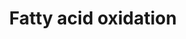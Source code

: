 ---
annotations:
- id: PW:0000642
  parent: classic metabolic pathway
  type: Pathway Ontology
  value: fatty acid degradation pathway
authors:
- J.Heckman
- MaintBot
- MartijnVanIersel
- Egonw
- Christine Chichester
description: ''
last-edited: 2022-07-19
organisms:
- Saccharomyces cerevisiae
redirect_from:
- /index.php/Pathway:WP91
- /instance/WP91
- /instance/WP91_rr107031
revision: r107031
schema-jsonld:
- '@context': https://schema.org/
  '@id': https://wikipathways.github.io/pathways/WP91.html
  '@type': Dataset
  creator:
    '@type': Organization
    name: WikiPathways
  description: ''
  keywords:
  - ATP
  - Coenzyme A
  - DCI1
  - ECI1
  - FAA1
  - FAA2
  - FAA3
  - FAA4
  - FAT1
  - FOX2
  - H2O2
  - NADH
  - POT1
  - POX1
  - acetyl-CoA
  - acyl(n-2)-CoA
  - acyl-CoA
  - pyrophosphate
  license: CC0
  name: Fatty acid oxidation
seo: CreativeWork
title: Fatty acid oxidation
wpid: WP91
---